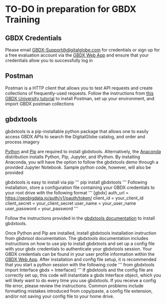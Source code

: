 # TO-DO in preparation for GBDX Training

## GBDX Credentials
Please email GBDX-Support@digitalglobe.com for credentials or sign up for a free evaluation account via the [GBDX Web App](https://gbdx.geobigdata.io/login) and ensure that your credentials allow you to successfully log in

## Postman
Postman is a HTTP client that allows you to test API requests and create collections of frequently-used requests. Follow the instructions from [this GBDX University tutorial](http://gbdxdocs.digitalglobe.com/docs/postman-instructions-collections) to install Postman, set up your environment, and import GBDX postman collections

## gbdxtools  

gbdxtools is a pip-installable python package that allows one to easily access GBDX APIs to search the DigitalGlobe catalog, and order and process imagery

[Python](https://www.python.org/) and [Pip](https://pip.pypa.io/en/stable/installing/) are required to install gbdxtools. Alternatively, the [Anaconda](https://jupyter.readthedocs.io/en/latest/install.html) distribution installs Python, Pip, Jupyter, and IPython. By installing Anaconda, you will have the option to follow the gbdxtools demo through a provided Jupyter Notebook. Sample python code, however, will also be provided

gbdxtools is easy to install via pip
  '''
  pip install gbdxtools
  '''
Following installation, store a configuration file containing your GBDX credentials to your root drive with the following format
  '''
  [gbdx]
  auth_url = https://geobigdata.io/auth/v1/oauth/token/
  client_id = your_client_id
  client_secret = your_client_secret
  user_name = your_user_name
  user_password = your_password
  '''


Follow the instructions provided in the [gbdxtools documentation](http://gbdxtools.readthedocs.io) to install gbdxtools. 

Once Python and Pip are installed, install gbdxtools installation instruction from gbdxtool documentation. The gbdxtools documentation includes instructions on how to use pip to install gbdxtools and set up a config file with your gbdx credentials to authenticate your gbdxtools session. Your GBDX credentials can be found in your user profile information within the [GBDX Web App](https://gbdx.geobigdata.io/login). After installation and config file setup, it is recommended that you start a python session with the following code
  '''
  from gbdxtools import Interface
  gbdx = Interface()
  '''
If gbdxtools and the config file are correctly set up, this code will instantiate a gbdx Interface object, which you will likely want to do every time you use gbdxtools. If you receive a config file error, please review the instructions. Common problems include formatting mistakes introduced from copy/paste, a config file extension, and/or not saving your config file to your home drive. 
